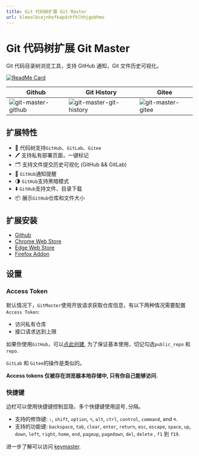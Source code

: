 ```yaml
---
title: Git 代码树扩展 Git Master
url: klmeolbcejnhefkapdchfhlhhjgobhmo
---
```


# Git 代码树扩展 Git Master

Git 代码目录树浏览工具，支持 GitHub 通知，Git 文件历史可视化。

[![ReadMe Card](https://github-readme-stats.vercel.app/api/pin/?username=ineo6&repo=git-master&show_owner=true&locale&hide_border&theme=vue-dark)](https://github.com/ineo6/git-master)

| Github                                                                   | Git History                                                                        | Gitee                                                                  |
| ------------------------------------------------------------------------ | ---------------------------------------------------------------------------------- | ---------------------------------------------------------------------- |
| ![git-master-github](https://img.zxj.guru/2020/06/git-master-github.png) | ![git-master-git-history](https://img.zxj.guru/2020/06/git-master-git-history.png) | ![git-master-gitee](https://img.zxj.guru/2020/06/git-master-gitee.png) |

## 扩展特性

- 🚀 代码树支持`GitHub`、`GitLab`、`Gitee`
- 🖊️ 支持私有部署页面，一键标记
- 🗂️ 支持文件提交历史可视化 (GitHub && GitLab)
- 🔔 `GitHub`通知提醒
- 🌗 `GitHub`支持黑暗模式
- ⬇️ `GitHub`支持文件、目录下载
- 📦 展示`GitHub`仓库和文件大小

## 扩展安装

- [Github](https://github.com/ineo6/git-master)
- [Chrome Web Store](https://chrome.google.com/webstore/detail/git-master/klmeolbcejnhefkapdchfhlhhjgobhmo)
- [Edge Web Store](https://microsoftedge.microsoft.com/addons/detail/pcpkfgepcjdmdfelbabogmgoadgmiocg)
- [Firefox Addon](https://addons.mozilla.org/zh-CN/firefox/addon/git-master/)

## 设置

### Access Token

默认情况下，`GitMaster`使用开放请求获取仓库信息，有以下两种情况需要配置`Access Token`:

- 访问私有仓库
- 接口请求达到上限

如果你使用`GitHub`，可以[点此创建](https://github.com/settings/tokens/new?scopes=repo&description=Git%20Master%20extension), 为了保证基本使用，切记勾选`public_repo` 和 `repo`.

`GitLab` 和 `Gitee`的操作是类似的。

**Access tokens 仅被存在浏览器本地存储中, 只有你自己能够访问.**

### 快捷键

边栏可以使用快捷键控制显隐，多个快捷键使用逗号`,`分隔。

- 支持的修饰键: `⇧`, `shift`, `option`, `⌥`, `alt`, `ctrl`, `control`, `command`, and `⌘`.
- 支持的功能键: `backspace`, `tab`, `clear`, `enter`, `return`, `esc`, `escape`, `space`, `up`, `down`, `left`, `right`, `home`, `end`, `pageup`, `pagedown`, `del`, `delete` , `f1` 到 `f19`.

进一步了解可以访问 [keymaster](https://github.com/madrobby/keymaster#supported-keys).

